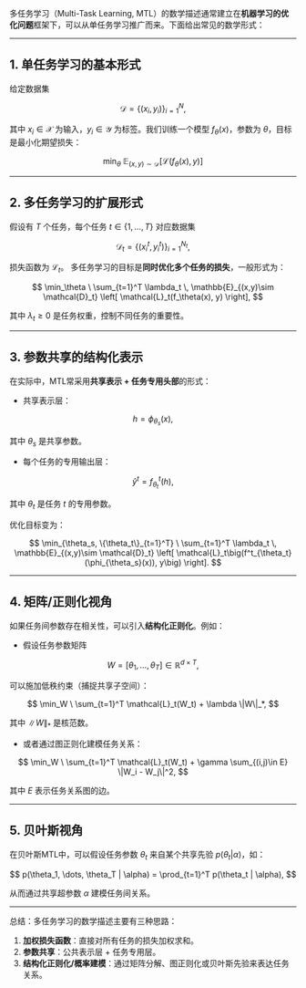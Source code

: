 多任务学习（Multi-Task Learning, MTL）的数学描述通常建立在**机器学习的优化问题**框架下，可以从单任务学习推广而来。下面给出常见的数学形式：

---

## 1. 单任务学习的基本形式

给定数据集

$$
\mathcal{D} = \{(x_i, y_i)\}_{i=1}^N,
$$

其中 $x_i \in \mathcal {X}$ 为输入，$y_i \in \mathcal{Y}$ 为标签。我们训练一个模型 $f_\theta(x)$，参数为 $\theta$，目标是最小化期望损失：

$$
\min_\theta \ \mathbb{E}_{(x,y)\sim \mathcal{D}} \left[ \mathcal{L}(f_\theta(x), y) \right]
$$

---

## 2. 多任务学习的扩展形式

假设有 $T$ 个任务，每个任务 $t \in \{1,\dots,T\}$ 对应数据集

$$
\mathcal{D}_t = \{(x_i^t, y_i^t)\}_{i=1}^{N_t},
$$

损失函数为 $\mathcal{L}_t$。
多任务学习的目标是**同时优化多个任务的损失**，一般形式为：

$$
\min_\theta \ \sum_{t=1}^T \lambda_t \, \mathbb{E}_{(x,y)\sim \mathcal{D}_t} \left[ \mathcal{L}_t(f_\theta(x), y) \right],
$$

其中 $\lambda_t \geq 0$ 是任务权重，控制不同任务的重要性。

---

## 3. 参数共享的结构化表示

在实际中，MTL常采用**共享表示 + 任务专用头部**的形式：

* 共享表示层：

$$
h = \phi_{\theta_s}(x),
$$

其中 $\theta_s$ 是共享参数。

* 每个任务的专用输出层：

$$
\hat{y}^t = f^t_{\theta_t}(h),
$$

其中 $\theta_t$ 是任务 $t$ 的专用参数。

优化目标变为：

$$
\min_{\theta_s, \{\theta_t\}_{t=1}^T} \ \sum_{t=1}^T \lambda_t \, \mathbb{E}_{(x,y)\sim \mathcal{D}_t} \left[ \mathcal{L}_t\big(f^t_{\theta_t}(\phi_{\theta_s}(x)), y\big) \right].
$$

---

## 4. 矩阵/正则化视角

如果任务间参数存在相关性，可以引入**结构化正则化**。例如：

* 假设任务参数矩阵

$$
W = [\theta_1, \dots, \theta_T] \in \mathbb{R}^{d \times T},
$$

可以施加低秩约束（捕捉共享子空间）：

$$
\min_W \ \sum_{t=1}^T \mathcal{L}_t(W_t) + \lambda \|W\|_*,
$$

其中 $\|W\|_*$ 是核范数。

* 或者通过图正则化建模任务关系：

$$
\min_W \ \sum_{t=1}^T \mathcal{L}_t(W_t) + \gamma \sum_{(i,j)\in E} \|W_i - W_j\|^2,
$$

其中 $E$ 表示任务关系图的边。

---

## 5. 贝叶斯视角

在贝叶斯MTL中，可以假设任务参数 $\theta_t$ 来自某个共享先验 $p(\theta_t | \alpha)$，如：

$$
p(\theta_1, \dots, \theta_T | \alpha) = \prod_{t=1}^T p(\theta_t | \alpha),
$$

从而通过共享超参数 $\alpha$ 建模任务间关系。

---

总结：多任务学习的数学描述主要有三种思路：  

1. **加权损失函数**：直接对所有任务的损失加权求和。
2. **参数共享**：公共表示层 + 任务专用层。
3. **结构化正则化/概率建模**：通过矩阵分解、图正则化或贝叶斯先验来表达任务关系。


